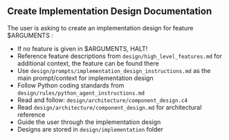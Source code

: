 ## Create Implementation Design Documentation
The user is asking to create an implementation design for feature $ARGUMENTS :
- If no feature is given in $ARGUMENTS, HALT!
- Reference feature descriptions from `design/high_level_features.md` for additional context, the feature can be found there
- Use `design/prompts/implementation_design_instructions.md` as the main prompt/context for implementation design
- Follow Python coding standards from `design/rules/python_agent_instructions.md`
- Read and follow: `design/architecture/component_design.c4`
- Read `design/architecture/component_design.md` for architectural reference
- Guide the user through the implementation design
- Designs are stored in `design/implementation` folder